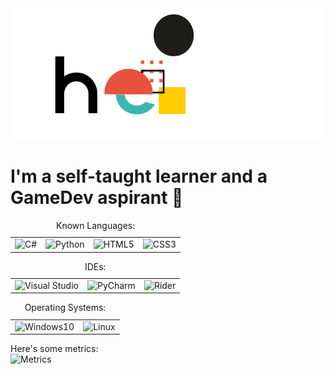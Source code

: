 <img src="hello.gif" alt="Hello GIF">
<h1>I'm a self-taught learner and a GameDev aspirant 👾</h1>

<table>
  <caption>Known Languages:</caption>
  
  <tr>
    <td><img src="https://external-content.duckduckgo.com/iu/?u=https%3A%2F%2Fupload.wikimedia.org%2Fwikipedia%2Fcommons%2Fthumb%2F7%2F7a%2FC_Sharp_logo.svg%2F1200px-C_Sharp_logo.svg.png&f=1&nofb=1" alt="C#" width="25"></td>
    <td><img src="https://external-content.duckduckgo.com/iu/?u=https%3A%2F%2Fupload.wikimedia.org%2Fwikipedia%2Fcommons%2Fthumb%2Fc%2Fc3%2FPython-logo-notext.svg%2F1200px-Python-logo-notext.svg.png&f=1&nofb=1" alt="Python" width="25"></td>
    <td><img src="https://upload.wikimedia.org/wikipedia/commons/thumb/6/61/HTML5_logo_and_wordmark.svg/1024px-HTML5_logo_and_wordmark.svg.png" alt="HTML5" width="25"></td>
    <td><img src="https://upload.wikimedia.org/wikipedia/commons/thumb/d/d5/CSS3_logo_and_wordmark.svg/800px-CSS3_logo_and_wordmark.svg.png" alt="CSS3" width="25"></td>
  </tr>
</table>

<table>
  <caption>IDEs:</caption>
  
  <tr>
    <td><img src="https://upload.wikimedia.org/wikipedia/commons/thumb/5/59/Visual_Studio_Icon_2019.svg/1024px-Visual_Studio_Icon_2019.svg.png" alt="Visual Studio" width="25"></td>
    <td><img src="https://upload.wikimedia.org/wikipedia/commons/thumb/a/a1/PyCharm_Logo.svg/1200px-PyCharm_Logo.svg.png" alt="PyCharm" width="25"></td>
    <td><img src="https://macoscrack.com/nesafip/uploads/2020/08/JetBrains-Rider.png" alt="Rider" width="25"></td>
  </tr>
</table>

<table>
  <caption>Operating Systems:</caption>
  
  <tr>
    <td><img src="https://upload.wikimedia.org/wikipedia/commons/thumb/5/5f/Windows_logo_-_2012.svg/768px-Windows_logo_-_2012.svg.png" alt="Windows10" width="25"></td>
    <td><img src="https://upload.wikimedia.org/wikipedia/commons/thumb/f/f1/Icons8_flat_linux.svg/1024px-Icons8_flat_linux.svg.png" alt="Linux" width="25"></td>
  </tr>
</table>

Here's some metrics:<br>
<img src="https://metrics.lecoq.io/StanlsSlav?template=classic&languages=1&config.timezone=Europe%2FParis&config.animated=true" alt="Metrics">
